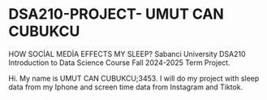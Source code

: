# DSA210-PROJECT- UMUT CAN CUBUKCU
HOW SOCİAL MEDİA EFFECTS MY SLEEP?
Sabanci University DSA210 Introduction to Data Science Course Fall 2024-2025 Term Project.

Hi. My name is UMUT CAN CUBUKCU;3453. I will do my project with sleep data from my Iphone and screen time data from Instagram and Tiktok.




